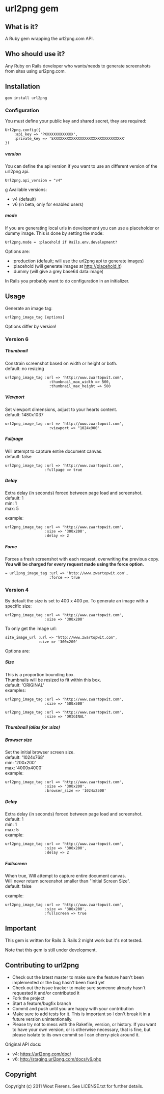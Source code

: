 # url2png gem

## What is it?
A Ruby gem wrapping the url2png.com API.

## Who should use it?
Any Ruby on Rails developer who wants/needs to generate screenshots from sites using url2png.com.


## Installation

    gem install url2png


### Configuration

You must define your public key and shared secret, they are required:

	Url2png.config({
	    :api_key => 'PXXXXXXXXXXXXX',
	    :private_key => 'SXXXXXXXXXXXXXXXXXXXXXXXXXXXXXXXX'
	})

##### version
You can define the api version if you want to use an different version of the url2png api. 
	
	Url2png.api_version = "v4"
 g
Available versions:

* v4 (default)
* v6 (in beta, only for enabled users)


##### mode
If you are generating local urls in development you can use a placeholder or dummy image.
This is done by setting the mode:

    Url2png.mode = :placehold if Rails.env.development?

Options are:

* :production (default; will use the url2png api to generate images)
* :placehold (will generate images at http://placehold.it)
* :dummy (will give a grey base64 data image)

In Rails you probably want to do configuration in an initializer.


## Usage

Generate an image tag:

    url2png_image_tag [options]


Options differ by version!


### Version 6

##### Thumbnail
Constrain screenshot based on width or height or both.<br>
default: no resizing
		
	url2png_image_tag :url => 'http://www.zwartopwit.com', 
						:thumbnail_max_width => 500, 
						:thumbnail_max_height => 500
	

##### Viewport
Set viewport dimensions, adjust to your hearts content.<br>
default: 1480x1037
	
	url2png_image_tag :url => 'http://www.zwartopwit.com', 
						:viewport => "1024x900"


##### Fullpage
Will attempt to capture entire document canvas.<br>
default: false
	
	url2png_image_tag :url => 'http://www.zwartopwit.com', 
					  :fullpage => true
	

##### Delay
Extra delay (in seconds) forced between page load and screenshot.<br>
default: 1<br>
min: 1<br>
max: 5<br>

example:
		
	url2png_image_tag :url => "http://www.zwartopwit.com", 
					  :size => '300x200', 
					  :delay => 2
	
	
##### Force
Forces a fresh screenshot with each request, overwriting the previous copy.<br>
**You will be charged for every request made using the force option.**
	
	= url2png_image_tag :url => 'http://www.zwartopwit.com', 
						:force => true

	
### Version 4

By default the size is set to 400 x 400 px.
To generate an image with a specific size:

    url2png_image_tag :url => "http://www.zwartopwit.com", 
    				  :size => '300x200'

To only get the image url:

    site_image_url :url => "http://www.zwartopwit.com", 
    			   :size => '300x200'

Options are:

##### Size
This is a proportion bounding box.<br>
Thumbnails will be resized to fit within this box.<br>
default: 'ORIGINAL'<br>
examples:

    url2png_image_tag :url => "http://www.zwartopwit.com", 
    				  :size => '500x500'

    url2png_image_tag :url => "http://www.zwartopwit.com", 
    				  :size => 'ORIGINAL'

##### Thumbnail (alias for :size)

##### Browser size
Set the initial browser screen size.<br>
default: '1024x768'<br>
min: '200x200'<br>
max: '4000x4000'<br>
example:
    
    url2png_image_tag :url => "http://www.zwartopwit.com", 
    				  :size => '300x200', 
    				  :browser_size => '1024x2500'

##### Delay
Extra delay (in seconds) forced between page load and screenshot.<br>
default: 1<br>
min: 1<br>
max: 5<br>
example:

	url2png_image_tag :url => "http://www.zwartopwit.com", 
					  :size => '300x200', 
					  :delay => 2

##### Fullscreen
When true, Will attempt to capture entire document canvas.<br>
Will never return screenshot smaller than "Initial Screen Size".<br>
default: false<br>

example:

    url2png_image_tag :url => "http://www.zwartopwit.com", 
    				  :size => '300x200', 
    				  :fullscreen => true



## Important

This gem is written for Rails 3.
Rails 2 might work but it's not tested.

Note that this gem is still under development.


## Contributing to url2png
 
* Check out the latest master to make sure the feature hasn't been implemented or the bug hasn't been fixed yet
* Check out the issue tracker to make sure someone already hasn't requested it and/or contributed it
* Fork the project
* Start a feature/bugfix branch
* Commit and push until you are happy with your contribution
* Make sure to add tests for it. This is important so I don't break it in a future version unintentionally.
* Please try not to mess with the Rakefile, version, or history. If you want to have your own version, or is otherwise necessary, that is fine, but please isolate to its own commit so I can cherry-pick around it.

Original API docs: 

* v4: https://url2png.com/doc/
* v6: http://staging.url2png.com/docs/v6.php


## Copyright

Copyright (c) 2011 Wout Fierens. See LICENSE.txt for
further details.













